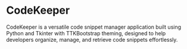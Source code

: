 # CodeKeeper
CodeKeeper is a versatile code snippet manager application built using Python and Tkinter with TTKBootstrap theming, designed to help developers organize, manage, and retrieve code snippets effortlessly.
